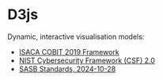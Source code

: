 # D3js
Dynamic, interactive visualisation models:
<ul>
  <li><a href="https://github.com/koayact/D3js/blob/main/ISACA-COBIT2019%20by%20Andrew%20Koay.html">ISACA COBIT 2019 Framework</a></li>
  <li><a href="https://github.com/koayact/D3js/blob/main/NIST-CSF2.0%20by%20Andrew%20Koay.html">NIST Cybersecurity Framework (CSF) 2.0</a></li>
  <li><a href="https://github.com/koayact/D3js/blob/main/SASB-Standards-2024%20by%20Andrew%20Koay.html">SASB Standards, 2024-10-28</a></li>
</ul>
